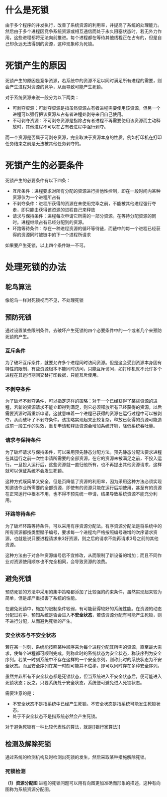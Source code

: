 # 什么是死锁
由于多个程序的并发执行，改善了系统资源的利用率，并提高了系统的处理能力。然后由于多个进程因竞争系统资源或相互通信而处于永久阻塞状态时，若无外力作用，这些进程都将无法向前推进。每个进程都在等待其他线程正在占有的，但是自己却永远无法得到的资源，这种现象称为死锁。

# 死锁产生的原因
死锁产生的原因是竞争资源，若系统中的资源不足以同时满足所有进程的需要，则会产生进程对资源的竞争，从而导致可能产生死锁。

对于系统资源来说一般分为以下两类：
- 可剥夺资源：可剥夺资源是指虽然资源占有者进程需要使用该资源，但另一个进程可以强行把该资源从占有者进程处剥夺来归自己使用。
- 不可剥夺资源：不可剥夺资源是指除占有者进程不再需要使用该资源而主动释放时，其他进程不可以在占有者进程中强行剥夺。

而一个资源是否属于可剥夺资源，完全取决于资源本身的性质。例如打印机在打印任务结束之前是无法被其他任务剥夺的。

# 死锁产生的必要条件
死锁产生的必要条件有以下四条：
- 互斥条件：进程要求对所有分配的资源进行排他性控制，即在一段时间内某种资源仅为一个进程所占有
- 不剥夺条件：进程所获得的资源在未使用完毕之前，不能被其他进程强行夺走，即只能由获得该资源的进程自己来释放
- 请求与保持条件：进程每次申请它所需的一部分资源。在等待分配资源的同时。进程继续占有已经分配到的资源。
- 环路等待条件：存在一种进程资源的循环等待链，而链中的每一个进程已经获得的资源同时被链中的下一个进程所请求

如果要产生死锁，以上四个条件缺一不可。

# 处理死锁的办法
## 鸵鸟算法
像鸵鸟一样对死锁视而不见，不处理死锁

## 预防死锁
通过设置某些限制条件，去破坏产生死锁的四个必要条件中的一个或者几个来预防死锁的产生。

### 互斥条件
为了破坏互斥条件，就要允许多个进程同时访问资源。但是这会受到资源本身固有特性的限制，有些资源根本不能同时访问，只能互斥访问，如打印机就不允许多个进程在其运行期间交替打印数据，只能互斥使用。

### 不剥夺条件
为了破坏不剥夺条件，可以指定这样的策略：对于一个已经获得了某些资源的进程，若新的资源请求不能立即得到满足，则它必须释放所有已经获得的资源，以后需要资源时再重新申请。这就意味着一个进程已获得的资源在运行过程中可以被剥夺，从而破坏了不剥夺条件。该策略实现起来比较复杂，释放已获得的资源可能造成前一段工作的失效，重复申请和释放资源会增加系统开销，降低系统吞吐量。

### 请求与保持条件
为了破坏请求与保持条件，可以采用预先静态分配方法。预先静态分配法要求进程在其运行之前一次性申请所需要的全部资源，在它的资源未被满足之前，不投入运行。一旦投入运行后，这些资源就一直归他所有，也不再提出其他资源请求，这样就可以保证系统不会发生死锁。

这种方式既简单又安全，但是页降低了资源的利用率，因为采用这种方法必须实现知道该作业所需要的全部资源，即使有的资源只能在运行后期使用，甚至有的资源在正常运行中根本不用，也不得不预先统一申请，结果导致系统资源不能充分利用。

### 环路等待条件
为了破坏环路等待条件，可以采用有序资源分配法。有序资源分配法是将系统中的所有资源都按类型赋予编号，要求每一个进程均严格按照编号递增的次序请求资源，也就是说只要进程请求来3好资源，则之后的请求不能再请求3号之前的其他资源。

这种方法由于对各种资源编号后不宜修改，从而限制了新设备的增加；而且不同作业对资源使用顺序也不完全相同，会导致资源的浪费。

## 避免死锁
预防死锁的方法中采用的集中策略都添加了比较强的约束条件，虽然实现起来较为简单，但是却严重损害了系统的性能。

在避免死锁中，施加的限制条件较弱，有可能获得较好的系统性能。在资源的动态分配过程中，预知系统是否会进入**不安全状态**，若该资源分配有可能产生死锁，则不进行分配，从而避免死锁的产生。

### 安全状态与不安全状态
若在某一时刻，系统能按照某种顺序来为每个进程分配其所需的资源，直至最大需求，使每个进程都可顺利完成，则称此时的系统状态为安全状态，称该序列为安全序列。若某一时刻系统中不存在这样的一个安全序列，则称此时的系统状态为不安全状态。而且安全序列在某一时刻可能并不位移，即可以同时存在多种安全序列。

虽然并非所有不安全状态都是死锁状态，但当系统进入不安全状态后，便可能进入死锁状态；反之，只要系统处于安全状态，系统便可避免进入死锁状态。

需要注意的是：
- 不安全状态不是指系统中已经产生死锁。不安全状态是指系统可能发生死锁状态。
- 处于不安全状态不是指系统必然会产生死锁。

对于避免死锁有一种比较代表性的算法，就是[[银行家算法]]


## 检测及解除死锁
通过系统的检测机构及时检测出死锁的发生，然后采取某种措施解除死锁。

### 死锁检测
**（1）资源分配图**
进程的死锁问题可以用有向图更加准确而形象的描述，这种有向图称为系统资源分配图。